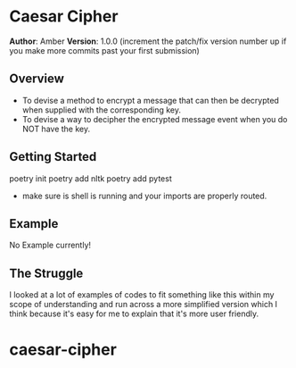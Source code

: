 # Caesar Cipher

**Author**: Amber
**Version**: 1.0.0 (increment the patch/fix version number up if you make more commits past your first submission)

## Overview
- To devise a method to encrypt a message that can then be decrypted when supplied with the corresponding key.
- To devise a way to decipher the encrypted message event when you do NOT have the key.

## Getting Started
poetry init
poetry add nltk
poetry add pytest
- make sure is shell is running and your imports are properly routed.

## Example
No Example currently!

## The Struggle
I looked at a lot of examples of codes to fit something like this within my scope of understanding and run across a more simplified version which I think because it's easy for me to explain that it's more user friendly.
# caesar-cipher
